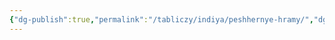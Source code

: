 ```yaml
---
{"dg-publish":true,"permalink":"/tabliczy/indiya/peshhernye-hramy/","dgPassFrontmatter":true}
---
```



